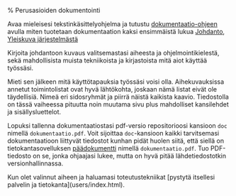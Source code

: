 % Perusasioiden dokumentointi
<!-- order: 5 -->
<!-- tags: viikko1 -->

Avaa mieleisesi tekstinkäsittelyohjelma ja tutustu
[dokumentaatio-ohjeen]({{rootdir}}dokumentaatio-ohje.html) avulla miten tuotetaan dokumentaation kaksi ensimmäistä lukua 
[Johdanto]({{rootdir}}dokumentaatio-ohje.html#johdanto),
[Yleiskuva järjestelmästä ]({{rootdir}}dokumentaatio-ohje.html#yleiskuva-j%C3%A4rjestelm%C3%A4st%C3%A4) 

Kirjoita johdantoon kuvaus valitsemastasi aiheesta ja ohjelmointikielestä, sekä mahdollisista muista tekniikoista ja kirjastoista mitä aiot käyttää työssäsi. 

Mieti sen jälkeen mitä käyttötapauksia työssäsi voisi olla. Aihekuvauksissa annetut toimintolistat ovat hyvä lähtökohta,
joskaan nämä listat eivät ole täydellisiä. Nimeä eri sidosryhmät ja piirrä näistä kaikista kaavio. 
Tiedostolla on tässä vaiheessa pituutta noin muutama sivu plus mahdolliset kansilehdet ja sisällysluettelot.

Lopuksi tallenna dokumentaatiostasi pdf-versio repositorioosi kansioon `doc` 
nimellä `dokumentaatio.pdf`. 
Voit sijoittaa `doc`-kansioon kaikki
tarvitsemasi dokumentaatioon liittyvät tiedostot kunhan pidät huolen
siitä, että siellä on tietokantasovelluksen [päädokumentti]({{rootdir}}dokumentaatio-ohje.html)
nimellä `dokumentaatio.pdf`. Tuo PDF-tiedosto on se, jonka ohjaajasi lukee, 
mutta on hyvä pitää lähdetiedostotkin versionhallinnassa.

<next>
Kun olet valinnut aiheen ja haluamasi toteutustekniikat [pystytä itsellesi palvelin ja tietokanta](users/index.html).
</next>
